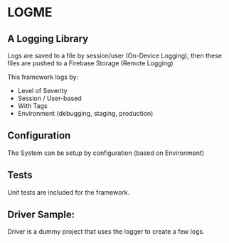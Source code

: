 # LOGME

## A Logging Library

Logs are saved to a file by session/user (On-Device Logging), then these files are pushed to a Firebase Storage (Remote Logging)

This framework logs by: 	
- Level of Severity
- Session / User-based
- With Tags
- Environment (debugging, staging, production)

## Configuration 

The System can be setup by configuration (based on Environment)


## Tests 

Unit tests are included for the framework.


## Driver Sample:

Driver is a dummy project that uses the logger to create a few logs.
